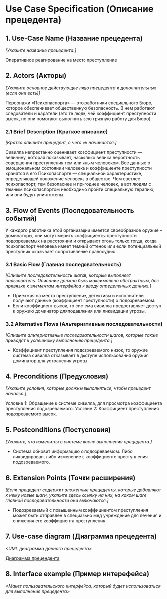 # Use Case Speciﬁcation (Описание прецедента)  
  
## 1. Use-Case Name (Название прецедента)
*[Укажите название прецедента.]*  

Оперативное реагирование на место преступление
  
## 2. Actors (Акторы)
*[Укажите основное действующее лицо прецедента и дополнительных (если они есть)]*  

Персонажи «Психопаспорта» — это работники специального Бюро, которое обеспечивает общественную безопасность. В нем работают следователи и каратели (это те люди, чей коэффициент преступности высок, но они помогают выполнить всю грязную работу для Бюро). 

### 2.1 Brief Description (Краткое описание)
*[Кратко опишите прецедент, с чего он начинается.]*  

Сивилла непрестанно оценивает коэффициент преступности — величину, которая показывает, насколько велика вероятность совершения преступления тем или иным человеком. Все данные о эмоциональном состоянии человека и коэффициенте преступности хранятся в его Психопаспорте — специальной характеристике, определяющей положение человека в обществе. Чем светлее психопаспорт, тем безопаснее и пригоднее человек, а вот людям с темным психопаспортом необходимо пройти специальную терапию, или они будут уничтожены.  
  
## 3. Flow of Events (Последовательность событий)
  
У каждого работника этой организации имеется своеобразное оружие – доминаторы, они могут мерить коэффициенты преступности подозреваемых на расстоянии и открывают огонь только тогда, когда психопаспорт человека имеет темный оттенок или если потенциальный преступник оказывает сопротивление правосудию.
  
### 3.1 Basic Flow (Главная последовательность)
*[Опишите последовательность шагов, которые выполняет пользователь. Описание должно быть максимально абстрактным, без привязки к элементам интерфейса и вводу определенных данных.]*  
  
  * Приезжая на место преступление, детективы и исполнители получают данные (коэффициент преступности) о подозреваемом.
  * Если коэффициент высок, то система сивилла предоставляет доступ к оружию доминатор дляподавления или ликвидации угрозы.
  
### 3.2 Alternative Flows (Альтернативные последовательности)
*[Опишите альтернативные последовательности шагов, которые также приводят к успешному выполнению прецедента.]*
  
* Коэффициент преступления подозреваемого низок, то оружие система сивилла отказывает в доступе использования оружия доминатор для устранения угрозы.
  
## 4. Preconditions (Предусловия)
*[Укажите условия, которые должны выполняться, чтобы прецедент начался.]*
  
Условие 1: Обращение к системе сивилла, для просмотра коэффициента преступления подозреваемого.
Условие 2: Коэффициент преступления подозреваемого высок.
  
## 5. Postconditions (Постусловия)
*[Укажите, что изменится в системе после выполнения прецедента.]*
  
* Система обновит информацию о подозреваемом. Либо ликвидирован, либо изменение в коэффициенте преступления подозреваемого.
  
## 6. Extension Points (Точки расширения)
*[Если прецедент содержит вложенные прецеденты, которые добавляют к нему новые шаги, укажите здесь ссылку на них, на каком шаге главной последовательности они включаются.]*
  
* Подозреваемый с повышенным коэффициентом преступления может быть отправлен в специально мед учреждение для лечения и снижения его коэффициента преступления.
  
## 7. Use-case diagram (Диаграмма прецедента)
*<UML диаграмма данного прецедента>*  

 [Диаграмма прецендента](https://github.com/FF220v/ITMO-Psychopass-Team/blob/use-case_1/docs/Диаграмма_прецендента_1.png)   
   
 ## 8. Interface example (Пример интерефейса)
*<Макет пользовательского интерфейса, который будет использоваться для выполнения прецедента>*


